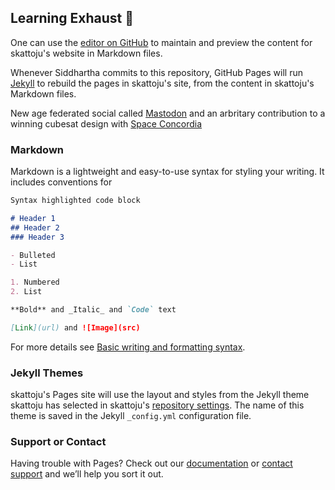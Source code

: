 ## Learning Exhaust 🚀

One can use the [editor on GitHub](https://github.com/skattoju/skattoju.github.io/edit/main/index.md) to maintain and preview the content for skattoju's website in Markdown files.

Whenever Siddhartha commits to this repository, GitHub Pages will run [Jekyll](https://jekyllrb.com/) to rebuild the pages in skattoju's site, from the content in skattoju's Markdown files.

New age federated social called <a rel="me" href="https://defcon.social/@skattoju">Mastodon</a> and an arbritary contribution to a winning cubesat design with <a href="https://www.concordia.ca/cunews/encs/2012/10/01/first-place-finish-for-space-concordia-team.html">Space Concordia</a> 

### Markdown

Markdown is a lightweight and easy-to-use syntax for styling your writing. It includes conventions for

```markdown
Syntax highlighted code block

# Header 1
## Header 2
### Header 3

- Bulleted
- List

1. Numbered
2. List

**Bold** and _Italic_ and `Code` text

[Link](url) and ![Image](src)
```

For more details see [Basic writing and formatting syntax](https://docs.github.com/en/github/writing-on-github/getting-started-with-writing-and-formatting-on-github/basic-writing-and-formatting-syntax).

### Jekyll Themes

skattoju's Pages site will use the layout and styles from the Jekyll theme skattoju has selected in skattoju's [repository settings](https://github.com/skattoju/skattoju.github.io/settings/pages). The name of this theme is saved in the Jekyll `_config.yml` configuration file.

### Support or Contact

Having trouble with Pages? Check out our [documentation](https://docs.github.com/categories/github-pages-basics/) or [contact support](https://support.github.com/contact) and we’ll help you sort it out.
